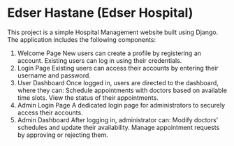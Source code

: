 # Edser Hastane (Edser Hospital)
This project is a simple Hospital Management website built using Django. The application includes the following components:

1. Welcome Page
  New users can create a profile by registering an account.
  Existing users can log in using their credentials.
2. Login Page
  Existing users can access their accounts by entering their username and password.
3. User Dashboard
  Once logged in, users are directed to the dashboard, where they can:
  Schedule appointments with doctors based on available time slots.
  View the status of their appointments.
4. Admin Login Page
  A dedicated login page for administrators to securely access their accounts.
5. Admin Dashboard
  After logging in, administrator can:
  Modify doctors' schedules and update their availability.
  Manage appointment requests by approving or rejecting them.
